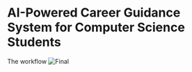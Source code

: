 # AI-Powered Career Guidance System for Computer Science Students
The workflow 
![Final](https://github.com/user-attachments/assets/8dcc4e74-36e4-4498-a1e9-543430429201)
